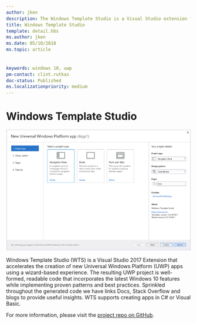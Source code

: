 ```yaml
---
author: jken
description: The Windows Template Studio is a Visual Studio extension for quickly creating UWP apps.
title: Windows Template Studio
template: detail.hbs
ms.author: jken
ms.date: 05/10/2018
ms.topic: article


keywords: windows 10, uwp
pm-contact: clint.rutkas
doc-status: Published
ms.localizationpriority: medium
---
```

# Windows Template Studio

![hero image](images/wts1.png)

Windows Template Studio (WTS) is a Visual Studio 2017 Extension that accelerates the creation of new Universal Windows Platform (UWP) apps using a wizard-based experience. The resulting UWP project is well-formed, readable code that incorporates the latest Windows 10 features while implementing proven patterns and best practices. Sprinkled throughout the generated code we have links Docs, Stack Overflow and blogs to provide useful insights. WTS supports creating apps in C# or Visual Basic.

For more information, please visit the [project repo on GitHub](https://github.com/microsoft/windowsTemplateStudio).

